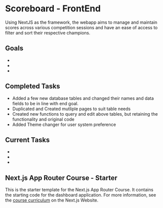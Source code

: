 
# Scoreboard - FrontEnd
Using NextJS as the framework, the webapp aims to manage and maintain scores across various competition sessions and have an ease of access to filter and sort their respective champions. 

## Goals 
-
-
-

## Completed Tasks

- Added a few new database tables and changed their names and data fields to be in line with end goal.
- Duplicated and Created mutliple pages to suit table needs
- Created new functions to query and edit above tables, but retaining the functionality and original code
- Added Theme changer for user system preference

## Current Tasks
-
-
-

## Next.js App Router Course - Starter

This is the starter template for the Next.js App Router Course. It contains the starting code for the dashboard application.
For more information, see the [course curriculum](https://nextjs.org/learn) on the Next.js Website.